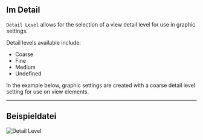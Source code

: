 ## Im Detail
`Detail Level` allows for the selection of a view detail level for use in graphic settings.

Detail levels available include:
- Coarse
- Fine
- Medium
- Undefined

In the example below, graphic settings are created with a coarse detail level setting for use on view elements.
___
## Beispieldatei

![Detail Level](./DSRevitNodesUI.DetailLevel_img.jpg)
